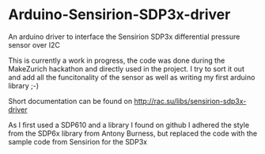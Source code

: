 # Arduino-Sensirion-SDP3x-driver
An arduino driver to interface the Sensirion SDP3x differential pressure sensor over I2C

This is currently a work in progress, the code was done during the MakeZurich hackathon and directly used in the project.
I try to sort it out and add all the funcitonality of the sensor as well as writing my first arduino library ;-)

Short documentation can be found on http://rac.su/libs/sensirion-sdp3x-driver

As I first used a SDP610 and a library I found on github I adhered the style from the SDP6x library from Antony Burness, but replaced the code with the sample code from Sensirion for the SDP3x
